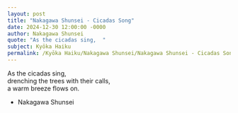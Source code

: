 ```yaml
---
layout: post
title: "Nakagawa Shunsei - Cicadas Song"
date: 2024-12-30 12:00:00 -0000
author: Nakagawa Shunsei
quote: "As the cicadas sing,  "
subject: Kyōka Haiku
permalink: /Kyōka Haiku/Nakagawa Shunsei/Nakagawa Shunsei - Cicadas Song
---
```


As the cicadas sing,  
drenching the trees with their calls,  
a warm breeze flows on.

- Nakagawa Shunsei
